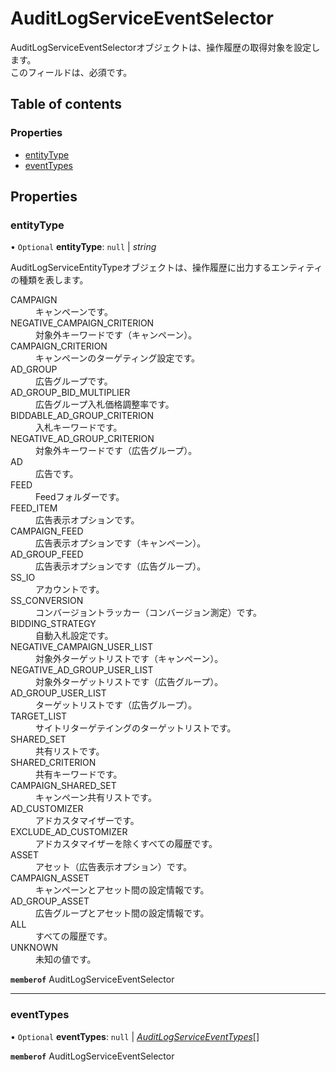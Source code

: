 # AuditLogServiceEventSelector


<div lang=\"ja\">AuditLogServiceEventSelectorオブジェクトは、操作履歴の取得対象を設定します。<br> このフィールドは、必須です。</div> 

## Table of contents

### Properties

- [entityType](auditlogserviceeventselector.md#entitytype)
- [eventTypes](auditlogserviceeventselector.md#eventtypes)

## Properties

### entityType

• `Optional` **entityType**: ``null`` \| *string*

<div lang=\"ja\">AuditLogServiceEntityTypeオブジェクトは、操作履歴に出力するエンティティの種類を表します。</div>  <dl class=term>   <dt class=\"term__item\">CAMPAIGN</dt>   <dd class=\"term__desc\"><span lang=\"ja\">キャンペーンです。</span></dd>   <dt class=\"term__item\">NEGATIVE_CAMPAIGN_CRITERION</dt>   <dd class=\"term__desc\"><span lang=\"ja\">対象外キーワードです（キャンペーン）。</span></dd>   <dt class=\"term__item\">CAMPAIGN_CRITERION</dt>   <dd class=\"term__desc\"><span lang=\"ja\">キャンペーンのターゲティング設定です。</span></dd>   <dt class=\"term__item\">AD_GROUP</dt>   <dd class=\"term__desc\"><span lang=\"ja\">広告グループです。</span></dd>   <dt class=\"term__item\">AD_GROUP_BID_MULTIPLIER</dt>   <dd class=\"term__desc\"><span lang=\"ja\">広告グループ入札価格調整率です。</span></dd>   <dt class=\"term__item\">BIDDABLE_AD_GROUP_CRITERION</dt>   <dd class=\"term__desc\"><span lang=\"ja\">入札キーワードです。</span></dd>   <dt class=\"term__item\">NEGATIVE_AD_GROUP_CRITERION</dt>   <dd class=\"term__desc\"><span lang=\"ja\">対象外キーワードです（広告グループ）。</span></dd>   <dt class=\"term__item\">AD</dt>   <dd class=\"term__desc\"><span lang=\"ja\">広告です。</span></dd>   <dt class=\"term__item\">FEED</dt>   <dd class=\"term__desc\"><span lang=\"ja\">Feedフォルダーです。</span></dd>   <dt class=\"term__item\">FEED_ITEM</dt>   <dd class=\"term__desc\"><span lang=\"ja\">広告表示オプションです。</span></dd>   <dt class=\"term__item\">CAMPAIGN_FEED</dt>   <dd class=\"term__desc\"><span lang=\"ja\">広告表示オプションです（キャンペーン）。</span></dd>   <dt class=\"term__item\">AD_GROUP_FEED</dt>   <dd class=\"term__desc\"><span lang=\"ja\">広告表示オプションです（広告グループ）。</span></dd>   <dt class=\"term__item\">SS_IO</dt>   <dd class=\"term__desc\"><span lang=\"ja\">アカウントです。</span></dd>   <dt class=\"term__item\">SS_CONVERSION</dt>   <dd class=\"term__desc\"><span lang=\"ja\">コンバージョントラッカー（コンバージョン測定）です。</span></dd>   <dt class=\"term__item\">BIDDING_STRATEGY</dt>   <dd class=\"term__desc\"><span lang=\"ja\">自動入札設定です。</span></dd>   <dt class=\"term__item\">NEGATIVE_CAMPAIGN_USER_LIST</dt>   <dd class=\"term__desc\"><span lang=\"ja\">対象外ターゲットリストです（キャンペーン）。</span></dd>   <dt class=\"term__item\">NEGATIVE_AD_GROUP_USER_LIST</dt>   <dd class=\"term__desc\"><span lang=\"ja\">対象外ターゲットリストです（広告グループ）。</span></dd>   <dt class=\"term__item\">AD_GROUP_USER_LIST</dt>   <dd class=\"term__desc\"><span lang=\"ja\">ターゲットリストです（広告グループ）。</span></dd>   <dt class=\"term__item\">TARGET_LIST</dt>   <dd class=\"term__desc\"><span lang=\"ja\">サイトリターゲテイングのターゲットリストです。</span></dd>   <dt class=\"term__item\">SHARED_SET</dt>   <dd class=\"term__desc\"><span lang=\"ja\">共有リストです。</span></dd>   <dt class=\"term__item\">SHARED_CRITERION</dt>   <dd class=\"term__desc\"><span lang=\"ja\">共有キーワードです。</span></dd>   <dt class=\"term__item\">CAMPAIGN_SHARED_SET</dt>   <dd class=\"term__desc\"><span lang=\"ja\">キャンペーン共有リストです。</span></dd>   <dt class=\"term__item\">AD_CUSTOMIZER</dt>   <dd class=\"term__desc\"><span lang=\"ja\">アドカスタマイザーです。</span></dd>   <dt class=\"term__item\">EXCLUDE_AD_CUSTOMIZER</dt>   <dd class=\"term__desc\"><span lang=\"ja\">アドカスタマイザーを除くすべての履歴です。</span></dd>   <dt class=\"term__item\">ASSET</dt>   <dd class=\"term__desc\"><span lang=\"ja\">アセット（広告表示オプション）です。</span></dd>   <dt class=\"term__item\">CAMPAIGN_ASSET</dt>   <dd class=\"term__desc\"><span lang=\"ja\">キャンペーンとアセット間の設定情報です。</span></dd>   <dt class=\"term__item\">AD_GROUP_ASSET</dt>   <dd class=\"term__desc\"><span lang=\"ja\">広告グループとアセット間の設定情報です。</span></dd>   <dt class=\"term__item\">ALL</dt>   <dd class=\"term__desc\"><span lang=\"ja\">すべての履歴です。</span></dd>   <dt class=\"term__item\">UNKNOWN</dt>   <dd class=\"term__desc\"><span lang=\"ja\">未知の値です。</span></dd> </dl>

**`memberof`** AuditLogServiceEventSelector

___

### eventTypes

• `Optional` **eventTypes**: ``null`` \| [*AuditLogServiceEventTypes*](./enums/auditlogserviceeventtypes.md)[]

**`memberof`** AuditLogServiceEventSelector
